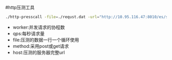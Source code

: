 #http压测工具

```bash
./http-presscall -file=./requst.dat -url="http://10.95.116.47:8010/es/search/all" -qps=10 -worker=100

```

* worker:并发请求的协程数
* qps:每秒请求量
* file:压测的数据一行一个循环使用
* method:采用post或get请求
* host:压测的服务器完整url
